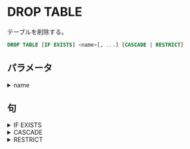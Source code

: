 # DROP TABLE

テーブルを削除する。

```sql
DROP TABLE [IF EXISTS] <name>[, ...] [CASCADE | RESTRICT]
```

## パラメータ

<details><summary>name</summary>

削除するテーブル名

</details>

## 句

<details><summary>IF EXISTS</summary>

```sql
IF EXISTS
```

</details>

<details><summary>CASCADE</summary>

```sql
CASCADE
```

</details>

<details><summary>RESTRICT</summary>

```sql
RESTRICT
```

</details>

